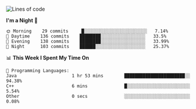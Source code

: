 <!--START_SECTION:waka-->
![Lines of code](https://img.shields.io/badge/From%20Hello%20World%20I%27ve%20Written-142446%20lines%20of%20code-blue)

**I'm a Night 🦉** 

```text
🌞 Morning    29 commits     █░░░░░░░░░░░░░░░░░░░░░░░░   7.14% 
🌆 Daytime    136 commits    ████████░░░░░░░░░░░░░░░░░   33.5% 
🌃 Evening    138 commits    ████████░░░░░░░░░░░░░░░░░   33.99% 
🌙 Night      103 commits    ██████░░░░░░░░░░░░░░░░░░░   25.37%

```


📊 **This Week I Spent My Time On** 

```text
💬 Programming Languages: 
Java                     1 hr 53 mins        ███████████████████████░░   94.38% 
C++                      6 mins              █░░░░░░░░░░░░░░░░░░░░░░░░   5.54% 
Other                    0 secs              ░░░░░░░░░░░░░░░░░░░░░░░░░   0.08%

```


<!--END_SECTION:waka-->
